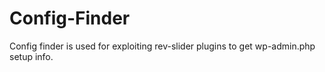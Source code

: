 # Config-Finder
Config finder is used for exploiting rev-slider plugins to get wp-admin.php setup info.
